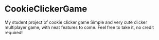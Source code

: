 # CookieClickerGame
My student project of cookie clicker game
Simple and very cute clicker multiplayer game, with neat features to come.
Feel free to take it, no credit required!
